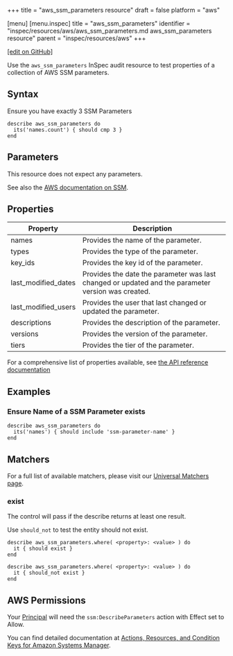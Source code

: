 +++
title = "aws_ssm_parameters resource"
draft = false
platform = "aws"

[menu]
  [menu.inspec]
    title = "aws_ssm_parameters"
    identifier = "inspec/resources/aws/aws_ssm_parameters.md aws_ssm_parameters resource"
    parent = "inspec/resources/aws"
+++

[\[edit on GitHub\]](https://github.com/inspec/inspec/blob/master/docs-chef-io/content/inspec/resources/aws_ssm_parameters.md)

Use the `aws_ssm_parameters` InSpec audit resource to test properties of a collection of AWS SSM parameters.

## Syntax

Ensure you have exactly 3 SSM Parameters

    describe aws_ssm_parameters do
      its('names.count') { should cmp 3 }
    end

## Parameters

This resource does not expect any parameters.

See also the [AWS documentation on SSM](https://docs.aws.amazon.com/systems-manager/?id=docs_gateway).

## Properties

| Property            | Description                                                                                        |
| ------------------- | -------------------------------------------------------------------------------------------------- |
| names               | Provides the name of the parameter.                                                                |
| types               | Provides the type of the parameter.                                                                |
| key_ids             | Provides the key id of the parameter.                                                              |
| last_modified_dates | Provides the date the parameter was last changed or updated and the parameter version was created. |
| last_modified_users | Provides the user that last changed or updated the parameter.                                      |
| descriptions        | Provides the description of the parameter.                                                         |
| versions            | Provides the version of the parameter.                                                             |
| tiers               | Provides the tier of the parameter.                                                                |

For a comprehensive list of properties available, see [the API reference documentation](https://docs.aws.amazon.com/systems-manager/latest/APIReference/API_Parameter.html)

## Examples

### Ensure Name of a SSM Parameter exists

    describe aws_ssm_parameters do
      its('names') { should include 'ssm-parameter-name' }
    end

## Matchers

For a full list of available matchers, please visit our [Universal Matchers page](/inspec/matchers/).

### exist

The control will pass if the describe returns at least one result.

Use `should_not` to test the entity should not exist.

    describe aws_ssm_parameters.where( <property>: <value> ) do
      it { should exist }
    end

    describe aws_ssm_parameters.where( <property>: <value> ) do
      it { should_not exist }
    end

## AWS Permissions

Your [Principal](https://docs.aws.amazon.com/IAM/latest/UserGuide/intro-structure.html#intro-structure-principal) will need the `ssm:DescribeParameters` action with Effect set to Allow.

You can find detailed documentation at [Actions, Resources, and Condition Keys for Amazon Systems Manager](https://docs.aws.amazon.com/IAM/latest/UserGuide/list_awssystemsmanager.html).
